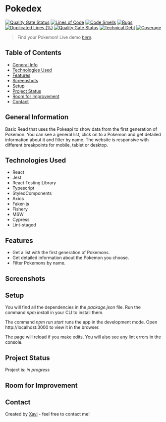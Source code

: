 # Pokedex

[![Quality Gate Status](https://sonarcloud.io/api/project_badges/measure?project=pastordesoles_pokedex-xavier-sans-borras&metric=alert_status)](https://sonarcloud.io/summary/new_code?id=pastordesoles_pokedex-xavier-sans-borras) [![Lines of Code](https://sonarcloud.io/api/project_badges/measure?project=pastordesoles_pokedex-xavier-sans-borras&metric=ncloc)](https://sonarcloud.io/summary/new_code?id=pastordesoles_pokedex-xavier-sans-borras) [![Code Smells](https://sonarcloud.io/api/project_badges/measure?project=pastordesoles_pokedex-xavier-sans-borras&metric=code_smells)](https://sonarcloud.io/summary/new_code?id=pastordesoles_pokedex-xavier-sans-borras) [![Bugs](https://sonarcloud.io/api/project_badges/measure?project=pastordesoles_pokedex-xavier-sans-borras&metric=bugs)](https://sonarcloud.io/summary/new_code?id=pastordesoles_pokedex-xavier-sans-borras) [![Duplicated Lines (%)](https://sonarcloud.io/api/project_badges/measure?project=pastordesoles_pokedex-xavier-sans-borras&metric=duplicated_lines_density)](https://sonarcloud.io/summary/new_code?id=pastordesoles_pokedex-xavier-sans-borras) [![Quality Gate Status](https://sonarcloud.io/api/project_badges/measure?project=pastordesoles_pokedex-xavier-sans-borras&metric=alert_status)](https://sonarcloud.io/summary/new_code?id=pastordesoles_pokedex-xavier-sans-borras) [![Technical Debt](https://sonarcloud.io/api/project_badges/measure?project=pastordesoles_pokedex-xavier-sans-borras&metric=sqale_index)](https://sonarcloud.io/summary/new_code?id=pastordesoles_pokedex-xavier-sans-borras) [![Coverage](https://sonarcloud.io/api/project_badges/measure?project=pastordesoles_pokedex-xavier-sans-borras&metric=coverage)](https://sonarcloud.io/summary/new_code?id=pastordesoles_pokedex-xavier-sans-borras)

> Find your Pokemon!
> Live demo [_here_](https://pokedex-xsb.netlify.app/). <!-- If you have the project hosted somewhere, include the link here. -->

## Table of Contents

- [General Info](#general-information)
- [Technologies Used](#technologies-used)
- [Features](#features)
- [Screenshots](#screenshots)
- [Setup](#setup)
- [Project Status](#project-status)
- [Room for Improvement](#room-for-improvement)
- [Contact](#contact)
<!-- * [License](#license) -->

## General Information

Basic Read that uses the Pokeapi to show data from the first generation of Pokemon. You can see a general list, click on to a Pokemon and get detailed information about it and filter by name. The website is responsive with different breakpoints for mobile, tablet or desktop.

## Technologies Used

- React
- Jest
- React Testing Library
- Typescript
- StyledComponents
- Axios
- Faker-js
- Fishery
- MSW
- Cypress
- Lint-staged

## Features

- Get a list with the first generation of Pokemons.
- Get detailed information about the Pokemon you choose.
- Filter Pokemons by name.

## Screenshots

## Setup

You will find all the dependencies in the _package.json_ file. Run the command _npm install_ in your CLI to install them.

The command _npm run start_ runs the app in the development mode.
Open http://localhost:3000 to view it in the browser.

The page will reload if you make edits.
You will also see any lint errors in the console.

## Project Status

Project is: _in progress_

## Room for Improvement

## Contact

Created by [Xavi](https://www.linkedin.com/in/xaviersansb/) - feel free to contact me!
